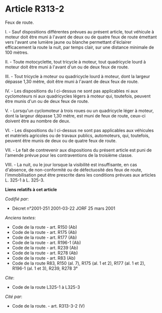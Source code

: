# Article R313-2

Feux de route.

I. - Sauf dispositions différentes prévues au présent article, tout véhicule à moteur doit être muni à l'avant de deux ou de
quatre feux de route émettant vers l'avant une lumière jaune ou blanche permettant d'éclairer efficacement la route la nuit,
par temps clair, sur une distance minimale de 100 mètres.

II. - Toute motocyclette, tout tricycle à moteur, tout quadricycle lourd à moteur doit être muni à l'avant d'un ou de deux
feux de route.

III. - Tout tricycle à moteur ou quadricycle lourd à moteur, dont la largeur dépasse 1,30 mètre, doit être muni à l'avant de
deux feux de route.

IV. - Les dispositions du I ci-dessus ne sont pas applicables ni aux cyclomoteurs ni aux quadricycles légers à moteur qui,
toutefois, peuvent être munis d'un ou de deux feux de route.

V. - Lorsqu'un cyclomoteur à trois roues ou un quadricycle léger à moteur, dont la largeur dépasse 1,30 mètre, est muni de
feux de route, ceux-ci doivent être au nombre de deux.

VI. - Les dispositions du I ci-dessus ne sont pas applicables aux véhicules et matériels agricoles ou de travaux publics,
automoteurs, qui, toutefois, peuvent être munis de deux ou de quatre feux de route.

VII. - Le fait de contrevenir aux dispositions du présent article est puni de l'amende prévue pour les contraventions de la
troisième classe.

VIII. - La nuit, ou le jour lorsque la visibilité est insuffisante, en cas d'absence, de non-conformité ou de défectuosité
des feux de route, l'immobilisation peut être prescrite dans les conditions prévues aux articles L. 325-1 à L. 325-3.

**Liens relatifs à cet article**

_Codifié par_:

  - Décret n°2001-251 2001-03-22 JORF 25 mars 2001

_Anciens textes_:

  - Code de la route - art. R150 (Ab)
  - Code de la route - art. R175 (Ab)
  - Code de la route - art. R177 (Ab)
  - Code de la route - art. R196-1 (Ab)
  - Code de la route - art. R239 (Ab)
  - Code de la route - art. R278 (Ab)
  - Code de la route - art. R83 (Ab)
  - Code de la route R83, R150 (al. 7), R175 (al. 1 et 2), R177 (al. 1 et 2), R196-1 (al. 1 et 3), R239, R278 3°

_Cite_:

  - Code de la route L325-1 à L325-3

_Cité par_:

  - Code de la route. - art. R313-3-2 (V)
